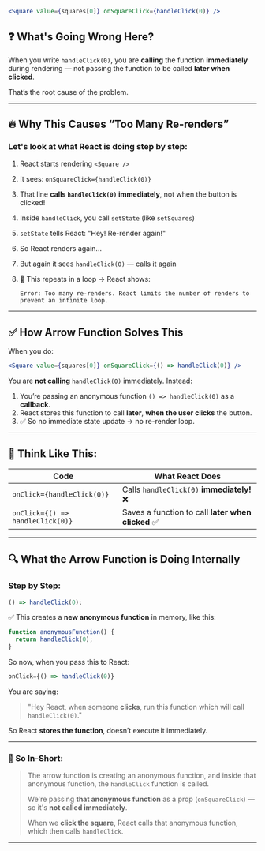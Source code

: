 ```jsx
<Square value={squares[0]} onSquareClick={handleClick(0)} />
```

## ❓ What's Going Wrong Here?

When you write `handleClick(0)`, you are **calling** the function **immediately** during rendering — not passing the function to be called **later when clicked**.

That’s the root cause of the problem.

---

## 🔥 Why This Causes “Too Many Re-renders”

### Let's look at what React is doing step by step:

1. React starts rendering `<Square />`
2. It sees: `onSquareClick={handleClick(0)}`
3. That line **calls `handleClick(0)` immediately**, not when the button is clicked!
4. Inside `handleClick`, you call `setState` (like `setSquares`)
5. `setState` tells React: "Hey! Re-render again!"
6. So React renders again...
7. But again it sees `handleClick(0)` — calls it again
8. 🔁 This repeats in a loop → React shows:

   ```
   Error: Too many re-renders. React limits the number of renders to prevent an infinite loop.
   ```

---

## ✅ How Arrow Function Solves This

When you do:

```jsx
<Square value={squares[0]} onSquareClick={() => handleClick(0)} />
```

You are **not calling** `handleClick(0)` immediately. Instead:

1. You’re passing an anonymous function `() => handleClick(0)` as a **callback**.
2. React stores this function to call **later**, **when the user clicks** the button.
3. ✅ So no immediate state update → no re-render loop.

---

## 🧠 Think Like This:

| Code                             | What React Does                                    |
| -------------------------------- | -------------------------------------------------- |
| `onClick={handleClick(0)}`       | Calls `handleClick(0)` **immediately!** ❌         |
| `onClick={() => handleClick(0)}` | Saves a function to call **later when clicked** ✅ |

---

## 🔍 What the Arrow Function is Doing Internally

### Step by Step:

```js
() => handleClick(0);
```

✅ This creates a **new anonymous function** in memory, like this:

```js
function anonymousFunction() {
  return handleClick(0);
}
```

So now, when you pass this to React:

```js
onClick={() => handleClick(0)}
```

You are saying:

> "Hey React, when someone **clicks**, run this function which will call `handleClick(0)`."

So React **stores the function**, doesn’t execute it immediately.

---

### 🔁 So In-Short:

> The arrow function is creating an anonymous function, and inside that anonymous function, the `handleClick` function is called.
>
> We're passing **that anonymous function** as a prop (`onSquareClick`) — so it's **not called immediately**.
>
> When we **click the square**, React calls that anonymous function, which then calls `handleClick`.

---
